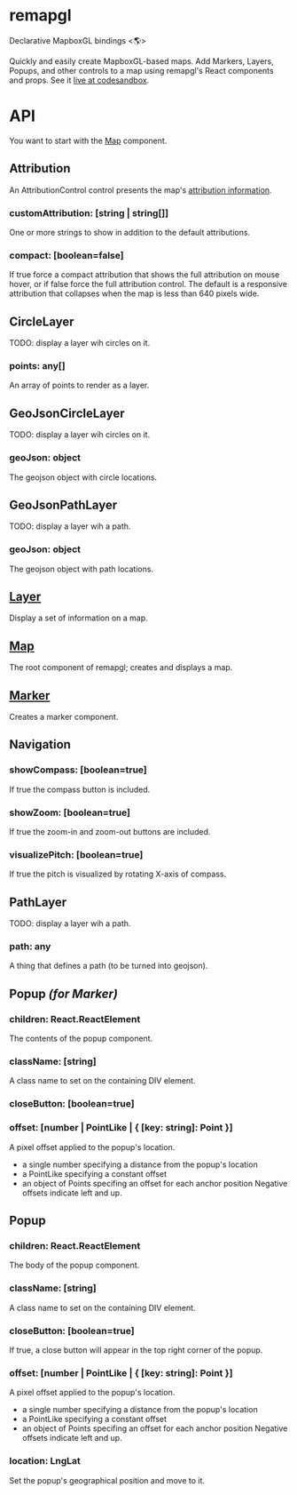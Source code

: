 # remapgl
Declarative MapboxGL bindings <🌎>

Quickly and easily create MapboxGL-based maps. Add Markers, Layers, Popups, and other controls to a map using remapgl's React components and props. See it [live at codesandbox](https://codesandbox.io/s/remapgl-hfuhl?fontsize=14).

# API
You want to start with the [Map](#map) component.

## Attribution
An AttributionControl control presents the map's [attribution information](https://docs.mapbox.com/help/how-mapbox-works/attribution/).
### customAttribution: [string | string[]]
One or more strings to show in addition to the default attributions.
### compact: [boolean=false]
If true force a compact attribution that shows the full attribution on mouse hover, or if false force the full attribution control. The default is a responsive attribution that collapses when the map is less than 640 pixels wide.

## CircleLayer
TODO: display a layer wih circles on it.
### points: any[]
An array of points to render as a layer.

## GeoJsonCircleLayer
TODO: display a layer wih circles on it.
### geoJson: object
The geojson object with circle locations.

## GeoJsonPathLayer
TODO: display a layer wih a path.
### geoJson: object
The geojson object with path locations.

## [Layer](./src/layer/mapboxgl/layer.md)
Display a set of information on a map.

## [Map](./src/map/README.md)
The root component of remapgl; creates and displays a map.

## [Marker](./src/marker/marker.md)
Creates a marker component.

## Navigation
### showCompass: [boolean=true]
If true the compass button is included.
### showZoom: [boolean=true]
If true the zoom-in and zoom-out buttons are included.
### visualizePitch: [boolean=true]
If true the pitch is visualized by rotating X-axis of compass.

## PathLayer
TODO: display a layer wih a path.
### path: any
A thing that defines a path (to be turned into geojson).

## Popup *(for Marker)*
### children: React.ReactElement
The contents of the popup component.
### className: [string]
A class name to set on the containing DIV element.
### closeButton: [boolean=true]
### offset: [number | PointLike | { [key: string]: Point }]
A pixel offset applied to the popup's location.
- a single number specifying a distance from the popup's location
- a PointLike specifying a constant offset
- an object of Points specifing an offset for each anchor position Negative offsets indicate left and up.

## Popup
### children: React.ReactElement
The body of the popup component.
### className: [string]
A class name to set on the containing DIV element.
### closeButton: [boolean=true]
If true, a close button will appear in the top right corner of the popup.
### offset: [number | PointLike | { [key: string]: Point }]
A pixel offset applied to the popup's location.
- a single number specifying a distance from the popup's location
- a PointLike specifying a constant offset
- an object of Points specifing an offset for each anchor position Negative offsets indicate left and up.
### location: LngLat
Set the popup's geographical position and move to it.
